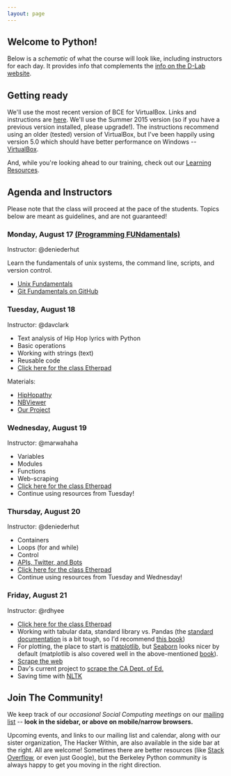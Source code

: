 ```yaml
---
layout: page
---
```

<!-- title: Berkeley D-Lab -- August 2015 -->
## Welcome to Python!

Below is a *schematic* of what the course will look like, including instructors
for each day. It provides info that complements the [info on the D-Lab
website](http://dlab.berkeley.edu/training/programming-fundamentals-python-intensive).

## Getting ready

We'll use the most recent version of BCE for VirtualBox. Links and instructions
are [here](http://bce.berkeley.edu/install.html). We'll use the Summer 2015
version (so if you have a previous version installed, please upgrade!). The
instructions recommend using an older (tested) version of VirtualBox, but I've
been happily using version 5.0 which should have better performance on Windows
-- [VirtualBox](https://www.virtualbox.org/wiki/Downloads).

And, while you're looking ahead to our training, check out our [Learning
Resources](learning_resources.html).

## Agenda and Instructors

Please note that the class will proceed at the pace of the students. Topics
below are meant as guidelines, and are not guaranteed!


### Monday, August 17 [(Programming FUNdamentals)](http://dlab.berkeley.edu/training/programming-fundamentals-4)

Instructor: @deniederhut

Learn the fundamentals of unix systems, the command line, scripts, and version control.  

 - [Unix Fundamentals](https://docs.google.com/presentation/d/1RwrP4171VsgA-cj4p9h5bfOgZ4xWzH4Op_RlXqBgIss/edit?usp=sharing)
 - [Git Fundamentals on GitHub](https://github.com/dlab-berkeley/git-fundamentals)



### Tuesday, August 18

Instructor: @davclark

 - Text analysis of Hip Hop lyrics with Python
 - Basic operations
 - Working with strings (text)
 - Reusable code
 - [Click here for the class Etherpad](https://etherpad.mozilla.org/2015-08-dlab-python)

Materials:

 - [HipHopathy](https://github.com/omoju/hiphopathy)
 - [NBViewer](http://nbviewer.ipython.org)
 - [Our Project](https://github.com/davclark/2015-05-fundamentals-hiphopathy)

### Wednesday, August 19

Instructor: @marwahaha

 - Variables
 - Modules
 - Functions
 - Web-scraping
 - [Click here for the class Etherpad](https://etherpad.mozilla.org/2015-08-dlab-python)
 - Continue using resources from Tuesday!


### Thursday, August 20

Instructor: @deniederhut

 - Containers
 - Loops (for and while)
 - Control
 - [APIs, Twitter, and Bots](https://github.com/deniederhut/workshop_bots)
 - [Click here for the class Etherpad](https://etherpad.mozilla.org/2015-08-dlab-python)
 - Continue using resources from Tuesday and Wednesday!


### Friday, August 21

Instructor: @rdhyee

 - [Click here for the class Etherpad](https://etherpad.mozilla.org/2015-08-dlab-python)
 - Working with tabular data, standard library vs.  Pandas (the [standard
   documentation](http://pandas.pydata.org/pandas-docs/version/0.16.1/) is a bit
   tough, so I'd recommend [this
   book](http://proquest.safaribooksonline.com/book/programming/python/9781449323592))
 - For plotting, the place to start is
   [matplotlib](http://matplotlib.org/index.html), but
   [Seaborn](http://stanford.edu/~mwaskom/software/seaborn/) looks nicer by
   default (matplotlib is also covered well in the above-mentioned
   [book](http://proquest.safaribooksonline.com/book/programming/python/9781449323592)).
 - [Scrape the web](http://docs.python-guide.org/en/latest/scenarios/scrape/)
 - Dav's current project to [scrape the CA Dept. of
   Ed.](https://github.com/davclark/LEA-scrapr)
 - Saving time with [NLTK](http://www.nltk.org/)

## Join The Community!

We keep track of our *occasional Social Computing meetings* on our [mailing
list](https://www.mail-archive.com/socialcomputing@lists.berkeley.edu) --
**look in the sidebar, or above on mobile/narrow browsers.**

Upcoming events, and links to our mailing list and calendar, along with our
sister organization, The Hacker Within, are also available in the side bar at
the right. All are welcome! Sometimes there are better resources (like [Stack
Overflow](http://stackoverflow.com), or even just Google), but the Berkeley
Python community is always happy to get you moving in the right direction.
